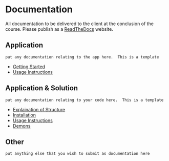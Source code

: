 # Documentation

All documentation to be delivered to the client at the conclusion of the course.  Please publish as a [ReadTheDocs](https://readthedocs.org/) website.

## Application

`put any documentation relating to the app here.  This is a template`

* [Getting Started]()
* [Usage Instructions]()

## Application & Solution

`put any documentation relating to your code here.  This is a template`

* [Explaination of Structure]()
* [Installation]()
* [Usage Instructions]()
* [Demons]()

## Other

`put anything else that you wish to submit as documentation here`
